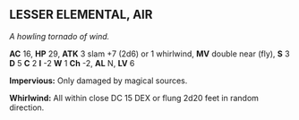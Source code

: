 ## LESSER ELEMENTAL, AIR

_A howling tornado of wind._

**AC** 16, **HP** 29, **ATK** 3 slam +7 (2d6) or 1 whirlwind, **MV** double near (fly), **S** 3 **D** 5 **C** 2 **I** -2 **W** 1 **Ch** -2, **AL** N, **LV** 6

**Impervious:** Only damaged by magical sources.

**Whirlwind:** All within close DC 15 DEX or flung 2d20 feet in random direction.

